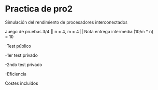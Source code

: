 # Practica de pro2
Simulación del rendimiento de procesadores interconectados

Juego de pruebas 3/4 || n = 4, m = 4 || Nota entrega intermedia (10/m * n) = 10

-Test público

-1er test privado

-2ndo test privado

-Eficiencia

Costes incluidos
